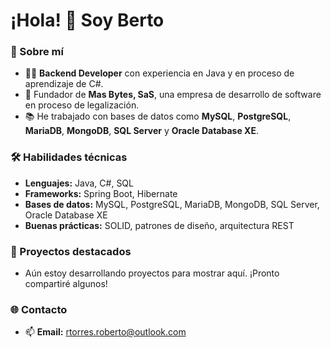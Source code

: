 # ¡Hola! 👋 Soy Berto

### 🌟 Sobre mí
- 🧑‍💻 **Backend Developer** con experiencia en Java y en proceso de aprendizaje de C#.
- 🚀 Fundador de **Mas Bytes, SaS**, una empresa de desarrollo de software en proceso de legalización.
- 📚 He trabajado con bases de datos como **MySQL**, **PostgreSQL**, **MariaDB**, **MongoDB**, **SQL Server** y **Oracle Database XE**.

### 🛠️ Habilidades técnicas
- **Lenguajes:** Java, C#, SQL
- **Frameworks:** Spring Boot, Hibernate
- **Bases de datos:** MySQL, PostgreSQL, MariaDB, MongoDB, SQL Server, Oracle Database XE
- **Buenas prácticas:** SOLID, patrones de diseño, arquitectura REST

### 🔧 Proyectos destacados
- Aún estoy desarrollando proyectos para mostrar aquí. ¡Pronto compartiré algunos!

### 🌐 Contacto
- 📫 **Email:** [rtorres.roberto@outlook.com](mailto:rtorres.roberto@outlook.com)
